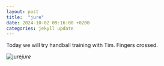 ```yaml
---
layout: post
title:  "jure"
date: 2024-10-02 09:16:00 +0200
categories: jekyll update
---
```


Today we will try handball training with Tim. Fingers crossed.


![jure](https://lh3.googleusercontent.com/pw/AP1GczM4uedrdwGEy6-0at7I6T-tEgPjoE-mPc1ZfzSHgjYQpWUzwc82P3tB8fABzlLjVI1VizKPHDr0MEPbrWaUyN_ACJv_ZOrjPIQLnTOZfWb7nwAcKJE=w0)*jure*&nbsp;



[jekyll-docs]: https://jekyllrb.com/docs/home
[jekyll-gh]:   https://github.com/jekyll/jekyll
[jekyll-talk]: https://talk.jekyllrb.com/
